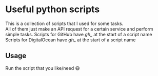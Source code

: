# Useful python scripts

This is a collection of scripts that I used for some tasks.  
All of them just make an API request for a certain service and perform simple tasks.
Scripts for GitHub have *gh_* at the start of a script name
Scripts for DigitalOcean have *gh_* at the start of a script name

## Usage

Run the script that you like/need :smiley:
